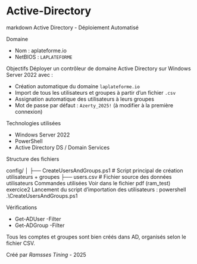 # Active-Directory
markdown
Active Directory - Déploiement Automatisé 

Domaine
- Nom : aplateforme.io
- NetBIOS : `LAPLATEFORME`

Objectifs
Déployer un contrôleur de domaine Active Directory sur Windows Server 2022 avec :
- Création automatique du domaine `laplateforme.io`
- Import de tous les utilisateurs et groupes à partir d’un fichier `.csv`
- Assignation automatique des utilisateurs à leurs groupes
- Mot de passe par défaut : `Azerty_2025!` (à modifier à la première connexion)

Technologies utilisées
- Windows Server 2022
- PowerShell
- Active Directory DS / Domain Services

 Structure des fichiers


config/
│
├── CreateUsersAndGroups.ps1     # Script principal de création utilisateurs + groupes
├── users.csv                    # Fichier source des données utilisateurs
 Commandes utilisées
 Voir dans le fichier pdf (ram_test) exercice2
Lancement du script d’importation des utilisateurs :
powershell
.\CreateUsersAndGroups.ps1

Vérifications
- Get-ADUser -Filter 
- Get-ADGroup -Filter 

Tous les comptes et groupes sont bien créés dans AD, organisés selon le fichier CSV.

Créé par *Ramsses Tining* - 2025 
